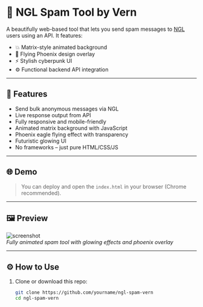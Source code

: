 # 🧨 NGL Spam Tool by Vern

A beautifully web-based tool that lets you send spam messages to [NGL](https://ngl.link) users using an API. It features:

- 💥 Matrix-style animated background
- 🦅 Flying Phoenix design overlay
- ⚡ Stylish cyberpunk UI
- ⚙️ Functional backend API integration

---

## 🚀 Features

- Send bulk anonymous messages via NGL
- Live response output from API
- Fully responsive and mobile-friendly
- Animated matrix background with JavaScript
- Phoenix eagle flying effect with transparency
- Futuristic glowing UI
- No frameworks – just pure HTML/CSS/JS

---

## 🌐 Demo

> You can deploy and open the `index.html` in your browser (Chrome recommended).

---

## 🖼 Preview

![screenshot](preview.png)  
_Fully animated spam tool with glowing effects and phoenix overlay_

---

## ⚙️ How to Use

1. Clone or download this repo:
   ```bash
   git clone https://github.com/yourname/ngl-spam-vern
   cd ngl-spam-vern
